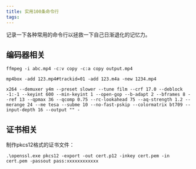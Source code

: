 ```yaml
---
title: 实用100条命令行
tags:
---
```






 记录一下各种常用的命令行以拯救一下自己日渐退化的记忆力。

## 编码器相关

`ffmpeg -i abc.mp4 -c:v copy -c:a copy output.mp4 `

`mp4box -add 123.mp4#trackid=01 -add 123.m4a -new 1234.mp4`

`x264 --demuxer y4m --preset slower --tune film --crf 17.0 --deblock -1:-1 --keyint 600 --min-keyint 1 --open-gop --b-adapt 2 --bframes 8 --ref 13 --qpmax 36 --qcomp 0.75 --rc-lookahead 75 --aq-strength 1.2 --merange 24 --me tesa --subme 10 --no-fast-pskip --colormatrix bt709 --input-depth 16 --output "" -`

## 证书相关

制作pkcs12格式的证书文件：

`.\openssl.exe pkcs12 -export -out cert.p12 -inkey cert.pem -in cert.pem -passout pass:xxxxxxxxxxxx`